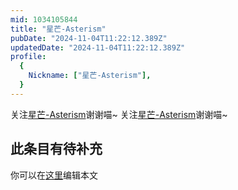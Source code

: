 ```yaml
---
mid: 1034105844
title: "星芒-Asterism"
pubDate: "2024-11-04T11:22:12.389Z"
updatedDate: "2024-11-04T11:22:12.389Z"
profile:
  {
    Nickname: ["星芒-Asterism"],
  }
---
```


关注[星芒-Asterism](https://space.bilibili.com/1034105844)谢谢喵~ 关注[星芒-Asterism](https://space.bilibili.com/1034105844)谢谢喵~

## 此条目有待补充
你可以在[这里](https://github.com/Yuhanawa/VTuber.ICU-Content/edit/master/v/星芒-Asterism/index.md)编辑本文
